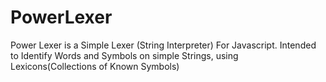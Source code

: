 # PowerLexer
Power Lexer is a Simple Lexer (String Interpreter) For Javascript.
Intended to Identify Words and Symbols on simple Strings, using Lexicons(Collections of Known Symbols)

